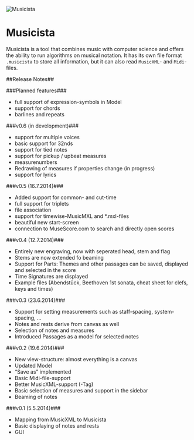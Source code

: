 ![Musicista](https://dl.dropboxusercontent.com/u/18607039/AppIconSmall.png)

# Musicista #

Musicista is a tool that combines music with computer science and offers the ability to run algorithms on musical notation. It has its own file format `.musicista` to store all information, but it can also read `MusicXML`- and `Midi`-files.

##Release Notes##

###Planned features###
- full support of expression-symbols in Model
- support for chords
- barlines and repeats

###v0.6 (in development)###
- support for multiple voices
- basic support for 32nds
- support for tied notes
- support for pickup / upbeat measures
- measurenumbers
- Redrawing of measures if properties change (in progress)
- support for lyrics

###v0.5 (16.7.2014)###
- Added support for common- and cut-time
- full support for triplets
- file association
- support for timewise-MusicMXL and *.mxl-files
- beautiful new start-screen
- connection to MuseScore.com to search and directly open scores

###v0.4 (12.7.2014)###
- Entirely new engraving, now with seperated head, stem and flag
- Stems are now extended fo beaming
- Support for Parts: Themes and other passages can be saved, displayed and selected in the score
- Time Signatures are displayed
- Example files (Abendstück, Beethoven 1st sonata, cheat sheet for clefs, keys and times)

###v0.3 (23.6.2014)###
- Support for setting measurements such as staff-spacing, system-spacing, …
- Notes and rests derive from canvas as well
- Selection of notes and measures
- Introduced Passages as a model for selected notes

###v0.2 (19.6.2014)###
- New view-structure: almost everything is a canvas
- Updated Model
- “Save as” implemented
- Basic Midi-file-support
- Better MusicXML-support (<backup>-Tag)
- Basic selection of measures and support in the sidebar
- Beaming of notes

###v0.1 (5.5.2014)###
- Mapping from MusicXML to Musicista
- Basic displaying of notes and rests
- GUI